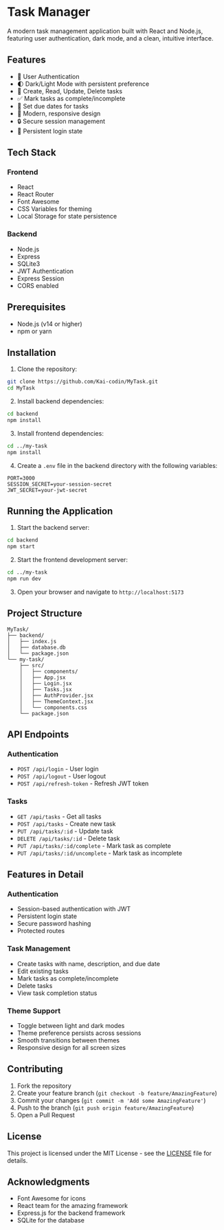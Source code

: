 # Task Manager

A modern task management application built with React and Node.js, featuring user authentication, dark mode, and a clean, intuitive interface.

## Features

- 🔐 User Authentication
- 🌓 Dark/Light Mode with persistent preference
- 📝 Create, Read, Update, Delete tasks
- ✅ Mark tasks as complete/incomplete
- 📅 Set due dates for tasks
- 🎨 Modern, responsive design
- 🔒 Secure session management
- 🍪 Persistent login state

## Tech Stack

### Frontend
- React
- React Router
- Font Awesome
- CSS Variables for theming
- Local Storage for state persistence

### Backend
- Node.js
- Express
- SQLite3
- JWT Authentication
- Express Session
- CORS enabled

## Prerequisites

- Node.js (v14 or higher)
- npm or yarn

## Installation

1. Clone the repository:
```bash
git clone https://github.com/Kai-codin/MyTask.git
cd MyTask
```

2. Install backend dependencies:
```bash
cd backend
npm install
```

3. Install frontend dependencies:
```bash
cd ../my-task
npm install
```

4. Create a `.env` file in the backend directory with the following variables:
```
PORT=3000
SESSION_SECRET=your-session-secret
JWT_SECRET=your-jwt-secret
```

## Running the Application

1. Start the backend server:
```bash
cd backend
npm start
```

2. Start the frontend development server:
```bash
cd ../my-task
npm run dev
```

3. Open your browser and navigate to `http://localhost:5173`

## Project Structure

```
MyTask/
├── backend/
│   ├── index.js
│   ├── database.db
│   └── package.json
└── my-task/
    ├── src/
    │   ├── components/
    │   ├── App.jsx
    │   ├── Login.jsx
    │   ├── Tasks.jsx
    │   ├── AuthProvider.jsx
    │   ├── ThemeContext.jsx
    │   └── components.css
    └── package.json
```

## API Endpoints

### Authentication
- `POST /api/login` - User login
- `POST /api/logout` - User logout
- `POST /api/refresh-token` - Refresh JWT token

### Tasks
- `GET /api/tasks` - Get all tasks
- `POST /api/tasks` - Create new task
- `PUT /api/tasks/:id` - Update task
- `DELETE /api/tasks/:id` - Delete task
- `PUT /api/tasks/:id/complete` - Mark task as complete
- `PUT /api/tasks/:id/uncomplete` - Mark task as incomplete

## Features in Detail

### Authentication
- Session-based authentication with JWT
- Persistent login state
- Secure password hashing
- Protected routes

### Task Management
- Create tasks with name, description, and due date
- Edit existing tasks
- Mark tasks as complete/incomplete
- Delete tasks
- View task completion status

### Theme Support
- Toggle between light and dark modes
- Theme preference persists across sessions
- Smooth transitions between themes
- Responsive design for all screen sizes

## Contributing

1. Fork the repository
2. Create your feature branch (`git checkout -b feature/AmazingFeature`)
3. Commit your changes (`git commit -m 'Add some AmazingFeature'`)
4. Push to the branch (`git push origin feature/AmazingFeature`)
5. Open a Pull Request

## License

This project is licensed under the MIT License - see the [LICENSE](LICENSE) file for details.

## Acknowledgments

- Font Awesome for icons
- React team for the amazing framework
- Express.js for the backend framework
- SQLite for the database 
